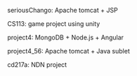 seriousChango: Apache tomcat + JSP 


CS113: game project using unity


project4: MongoDB + Node.js + Angular


project4_56: Apache tomcat + Java sublet


cd217a: NDN project
